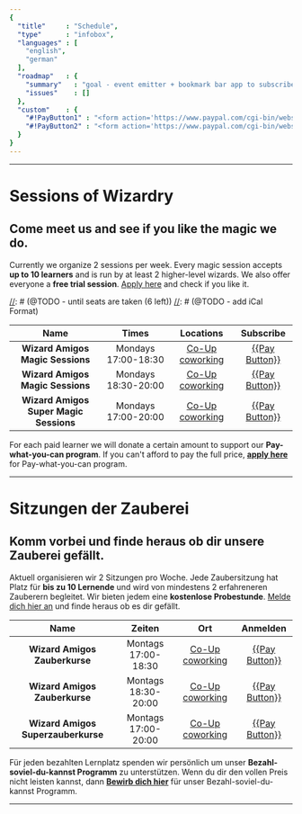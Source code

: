 ```yaml
---
{
  "title"     : "Schedule",
  "type"      : "infobox",
  "languages" : [
    "english",
    "german"
  ],
  "roadmap"   : {
    "summary"   : "goal - event emitter + bookmark bar app to subscribe",
    "issues"    : []
  },
  "custom"    : {
    "#!PayButton1" : "<form action='https://www.paypal.com/cgi-bin/webscr' method='post' target='_top'><input type='hidden' name='cmd' value='_s-xclick'><input type='hidden' name='hosted_button_id' value='XBL642GPC374S'><input type='image' src='https://www.paypalobjects.com/en_US/i/btn/btn_subscribe_SM.gif' border='0' name='submit' alt='PayPal - The safer, easier way to pay online!'><img alt=' border='0' src='https://www.paypalobjects.com/en_US/i/scr/pixel.gif' width='1' height='1'></form>",
    "#!PayButton2" : "<form action='https://www.paypal.com/cgi-bin/webscr' method='post' target='_top'><input type='hidden' name='cmd' value='_s-xclick'><input type='hidden' name='hosted_button_id' value='46KNLUBYJYZUY'><input type='image' src='https://www.paypalobjects.com/en_US/i/btn/btn_subscribe_SM.gif' border='0' name='submit' alt='PayPal - The safer, easier way to pay online!'><img alt=' border='0' src='https://www.paypalobjects.com/en_US/i/scr/pixel.gif' width='1' height='1'></form>"
  }  
}
---
```


---
[](@english)
# Sessions of Wizardry

## Come meet us and see if you like the magic we do.

Currently we organize 2 sessions per week. Every magic session accepts **up to 10 learners** and is run by at least 2 higher-level wizards. We also offer everyone a **free trial session**. [Apply here](mailto:wizard@amigos.institute) and check if you like it.


[//]: # (@TODO - next free workshop - sunday)
[//]: # (@TODO - monday + thursday sessions)
[//]: # (@TODO - until seats are taken (6 left))
[//]: # (@TODO - add iCal Format)

| Name                     |  Times               |          Locations          |              Subscribe           |
| :----------------------: |:--------------------:|:---------------------------:|:--------------------------------:| 
| **Wizard Amigos Magic Sessions**       |  Mondays 17:00-18:30 | [Co-Up coworking][address]  | [{{Pay Button}}](#!PayButton1)   |
| **Wizard Amigos Magic Sessions**       |  Mondays 18:30-20:00 | [Co-Up coworking][address]  | [{{Pay Button}}](#!PayButton1)   |
| **Wizard Amigos Super Magic Sessions** | Mondays 17:00-20:00  | [Co-Up coworking][address]  |  [{{Pay Button}}](#!PayButton2)  |

For each paid learner we will donate a certain amount to support our **Pay-what-you-can program**. If you can't afford to pay the full price, **[apply here](mailto:wizard@amigos.institute?Subject=Application:%20For%20the%20Pay-what-you-can%20program&Body=%0D%0A)** for Pay-what-you-can program.

---
[](@german)
# Sitzungen der Zauberei

## Komm vorbei und finde heraus ob dir unsere Zauberei gefällt.

Aktuell organisieren wir 2 Sitzungen pro Woche. Jede Zaubersitzung hat Platz für **bis zu 10 Lernende** und wird von mindestens 2 erfahreneren Zauberern begleitet. Wir bieten jedem eine **kostenlose Probestunde**. [Melde dich hier an](mailto:wizard@amigos.institute) und finde heraus ob es dir gefällt.


| Name                   |        Zeiten       |             Ort            |             Anmelden             |
| :--------------------: |:-------------------:|:--------------------------:|:--------------------------------:|
| **Wizard Amigos Zauberkurse**        | Montags 17:00-18:30 | [Co-Up coworking][address] | [{{Pay Button}}](#!PayButton1)   |
| **Wizard Amigos Zauberkurse**        | Montags 18:30-20:00 | [Co-Up coworking][address] | [{{Pay Button}}](#!PayButton1)   |
| **Wizard Amigos Superzauberkurse**   | Montags 17:00-20:00 | [Co-Up coworking][address] | [{{Pay Button}}](#!PayButton2)   |

Für jeden bezahlten Lernplatz spenden wir persönlich um unser **Bezahl-soviel-du-kannst Programm** zu unterstützen. Wenn du dir den vollen Preis nicht leisten kannst, dann **[Bewirb dich hier](mailto:wizard@amigos.institute?Subject=Application:%20For%20the%20Pay-what-you-can%20program&Body=%0D%0A)** für unser Bezahl-soviel-du-kannst Programm.

---

[address]: https://www.google.de/maps/dir//co.up,+Adalbertstra%C3%9Fe+8,+10999+Berlin,+Deutschland/@52.50033,13.419786,17z/data=!4m12!1m3!3m2!1s0x47a84e337e23d413:0x2cfd69e5a9f68f1a!2sco.up!4m7!1m0!1m5!1m1!1s0x47a84e337e23d413:0x2cfd69e5a9f68f1a!2m2!1d13.419786!2d52.50033
